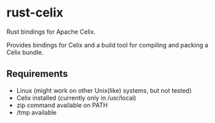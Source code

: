 # rust-celix
Rust bindings for Apache Celix.

Provides bindings for Celix and a build tool for compiling and packing a Celix bundle.

## Requirements
* Linux (might work on other Unix(like) systems, but not tested)
* Celix installed (currently only in /usr/local)
* zip command available on PATH
* /tmp available